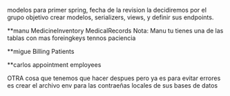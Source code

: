 modelos para primer spring, fecha de la revision la decidiremos por el grupo
objetivo crear modelos, serializers, views, y definir sus endpoints.


**manu
MedicineInventory
MedicalRecords
Nota: Manu tu tienes una de las tablas con mas foreingkeys tennos paciencia  


**migue
Billing
Patients


**carlos
appointment
employees


OTRA cosa que tenemos que hacer despues pero ya es para evitar errores es crear el archivo env para las contraeñas locales de sus bases de datos 